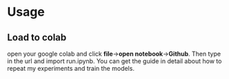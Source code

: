 # Usage
## Load to colab
open your google colab and click **file**->**open notebook**->**Github**. Then type in the url and import run.ipynb. You can get the guide in detail about how to repeat my experiments and train the models.
